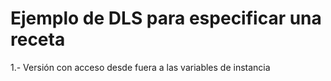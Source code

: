 # Ejemplo de DLS para especificar una receta

1.- Versión con acceso desde fuera a las variables de instancia
